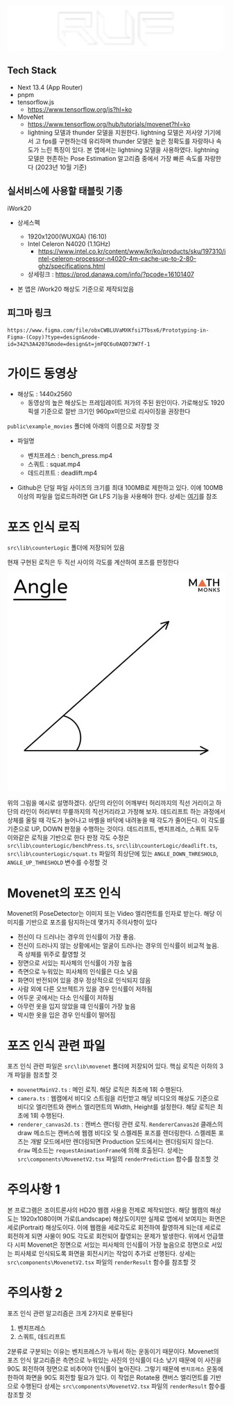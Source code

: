 <img
  src="./public/logo.png"
  width="500"  
/>


## Tech Stack

- Next 13.4 (App Router)
- pnpm
- tensorflow.js
  - https://www.tensorflow.org/js?hl=ko
- MoveNet
  - https://www.tensorflow.org/hub/tutorials/movenet?hl=ko
  - lightning 모델과 thunder 모델을 지원한다. lightning 모델은 저사양 기기에서 고 fps를 구현하는데 유리하며 thunder 모델은 높은 정확도를 자랑하나 속도가 느린 특징이 있다. 본 앱에서는 lightning 모델을 사용하였다. lightning 모델은 현존하는 Pose Estimation 알고리즘 중에서 가장 빠른 속도를 자랑한다 (2023년 10월 기준)

## 실서비스에 사용할 태블릿 기종

iWork20

- 상세스펙

  - 1920x1200(WUXGA) (16:10)
  - Intel Celeron N4020 (1.1GHz)
    - https://www.intel.co.kr/content/www/kr/ko/products/sku/197310/intel-celeron-processor-n4020-4m-cache-up-to-2-80-ghz/specifications.html
  - 상세링크 : https://prod.danawa.com/info/?pcode=16101407

- 본 앱은 iWork20 해상도 기준으로 제작되었음

## 피그마 링크

    https://www.figma.com/file/obxCWBLUVaMXKfsi7Tbsx6/Prototyping-in-Figma-(Copy)?type=design&node-id=342%3A4207&mode=design&t=jmFQC6u0AQD73W7f-1

# 가이드 동영상

- 해상도 : 1440x2560
  - 동영상의 높은 해상도는 프레임레이트 저가의 주된 원인이다. 가로해상도 1920픽셀 기준으로 절반 크기인 960px미만으로 리사이징을 권장한다

`public\example_movies` 폴더에 아래의 이름으로 저장할 것

- 파일명

  - 벤치프레스 : bench_press.mp4
  - 스쿼트 : squat.mp4
  - 데드리프트 : deadlift.mp4

- Github은 단일 파일 사이즈의 크기를 최대 100MB로 제한하고 있다. 이에 100MB이상의 파일을 업로드하려면 Git LFS 기능을 사용해야 한다. 상세는 [여기](https://docs.github.com/ko/billing/managing-billing-for-git-large-file-storage/upgrading-git-large-file-storage)를 참조

# 포즈 인식 로직

`src\lib\counterLogic` 폴더에 저장되어 있음

현재 구현된 로직은 두 직선 사이의 각도를 계산하여 포즈를 판정한다

![](/public/angle.jpg)

위의 그림을 예시로 설명하겠다. 상단의 라인이 어깨부터 허리까지의 직선 거리이고 하단의 라인이 허리부터 무릎까지의 직선거리라고 가정해 보자. 데드리프트 하는 과정에서 상체를 올릴 때 각도가 늘어나고 바벨을 바닥에 내려놓을 때 각도가 줄어든다. 이 각도를 기준으로 UP, DOWN 판정을 수행하는 것이다. 데드리프트, 벤치프레스, 스쿼트 모두 이와같은 로직을 기반으로 한다
판정 각도 수정은 `src\lib\counterLogic/benchPress.ts`, `src\lib\counterLogic/deadlift.ts`, `src\lib\counterLogic/squat.ts` 파일의 최상단에 있는 `ANGLE_DOWN_THRESHOLD`, `ANGLE_UP_THRESHOLD` 변수를 수정할 것

# Movenet의 포즈 인식

Movenet의 PoseDetector는 이미지 또는 Video 엘리먼트를 인자로 받는다. 해당 이미지를 기반으로 포즈를 탐지하는데 몇가지 주의사항이 있다

- 전신이 다 드러나는 경우의 인식률이 가장 좋음.
- 전신이 드러나지 않는 상황에서는 얼굴이 드러나는 경우의 인식률이 비교적 높음. 즉 상체를 위주로 촬영할 것
- 정면으로 서있는 피사체의 인식률이 가장 높음
- 측면으로 누워있는 피사체의 인식률은 다소 낮음
- 화면이 반전되어 있을 경우 정상적으로 인식되지 않음
- 사람 외에 다른 오브젝트가 있을 경우 인식률이 저하됨
- 어두운 곳에서는 다소 인식률이 저하됨
- 아무런 옷을 입지 않았을 떄 인식률이 가장 높음
- 박시한 옷을 입은 경우 인식률이 떨어짐

# 포즈 인식 관련 파일

포즈 인식 관련 파일은 `src\lib\movenet` 폴더에 저장되어 있다. 핵심 로직은 이하의 3개 파일을 참조할 것

- `movenetMainV2.ts` : 메인 로직. 해당 로직은 최초에 1회 수행된다.
- `camera.ts` : 웹캠에서 비디오 스트림을 리턴받고 해당 비디오의 해상도 기준으로 비디오 엘리먼트와 캔버스 엘리먼트의 Width, Height를 설정한다. 해당 로직은 최초에 1회 수행된다.
- `renderer_canvas2d.ts` : 캔버스 랜더링 관련 로직. `RendererCanvas2d` 클래스의 draw 메소드는 캔버스에 웹캠 비디오 및 스켈레톤 포즈를 렌더링한다. 스켈레톤 포즈는 개발 모드에서만 렌더링되면 Production 모드에서는 렌더링되지 않는다. `draw` 메소드는 `requestAnimationFrame`에 의해 호출된다. 상세는 `src\components\MovenetV2.tsx` 파일의 `renderPrediction` 함수를 참조할 것

# 주의사항 1

본 프로그램은 조이트론사의 HD20 웹캠 사용을 전제로 제작되었다. 해당 웹캠의 해상도는 1920x1080이며 가로(Landscape) 해상도이지만 실제로 앱에서 보여지는 화면은 세로(Portrait) 해상도이다. 이에 웹캠을 세로각도로 회전하여 촬영하게 되는데 세로로 회전하게 되면 사물이 90도 각도로 회전되어 촬영되는 문제가 발생한다. 위에서 언급했다 시피 Movenet은 정면으로 서있는 피사체의 인식률이 가장 높음으로 정면으로 서있는 피사체로 인식되도록 화면을 회전시키는 작업이 추가로 선행된다. 상세는 `src\components\MovenetV2.tsx` 파일의 `renderResult` 함수를 참조할 것

# 주의사항 2

포즈 인식 관련 알고리즘은 크게 2가지로 분류된다

1. 벤치프레스
2. 스쿼트, 데드리프트

2분류로 구분되는 이유는 벤치프레스가 누워서 하는 운동이기 때문이다. Movenet의 포즈 인식 알고리즘은 측면으로 누워있는 사진의 인식률이 다소 낮기 때문에 이 사진을 90도 회전하여 정면으로 비추어야 인식률이 높아진다. 그렇기 때문에 `벤치프레스` 운동에 한하여 화면을 90도 회전할 필요가 있다. 이 작업은 Rotate용 캔버스 엘리먼트를 기반으로 수행된다 상세는 `src\components\MovenetV2.tsx` 파일의 `renderResult` 함수를 참조할 것
